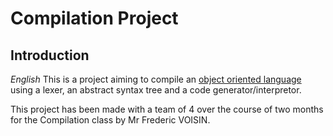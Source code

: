 # Compilation Project

## Introduction

*English*
This is a project aiming to compile an [object oriented language](https://github.com/Syrawon/CompilationProject/blob/master/test/ex1.txt) using a lexer, an abstract syntax tree and a code generator/interpretor.

This project has been made with a team of 4 over the course of two months for the Compilation class by Mr Frederic VOISIN. 
